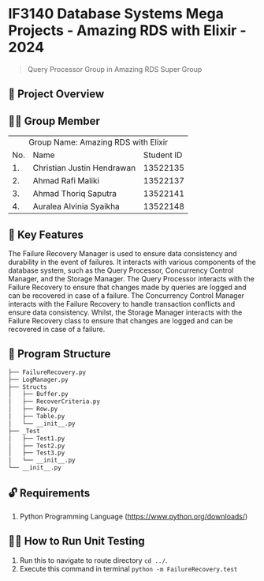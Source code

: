 # IF3140 Database Systems Mega Projects - Amazing RDS with Elixir - 2024
> Query Processor Group in Amazing RDS Super Group

## 🌠 Project Overview


## 💁‍♂️ Group Member
<table>
    <tr>
        <td colspan="3", align = "center"><center>Group Name: Amazing RDS with Elixir</center></td>
    </tr>
    <tr>
        <td>No.</td>
        <td>Name</td>
        <td>Student ID</td>
    </tr>
    <tr>
        <td>1.</td>
        <td>Christian Justin Hendrawan</td>
        <td>13522135</td>
    </tr>
    <tr>
        <td>2.</td>
        <td>Ahmad Rafi Maliki</td>
        <td>13522137</td>
    </tr>
    <tr>
        <td>3.</td>
        <td>Ahmad Thoriq Saputra</td>
        <td>13522141</td>
    </tr>
        <tr>
        <td>4.</td>
        <td>Auralea Alvinia Syaikha</td>
        <td>13522148</td>
    </tr>
</table>

## 🔑 Key Features
The Failure Recovery Manager is used to ensure data consistency and durability in the event of failures. It interacts with various components of the database system, such as the Query Processor, Concurrency Control Manager, and the Storage Manager. The Query Processor interacts with the Failure Recovery to ensure that changes made by queries are logged and can be recovered in case of a failure. The Concurrency Control Manager interacts with the Failure Recovery to handle transaction conflicts and ensure data consistency. Whilst, the Storage Manager interacts with the Failure Recovery class to ensure that changes are logged and can be recovered in case of a failure.

## 🗼 Program Structure
```bash
├── FailureRecovery.py
├── LogManager.py
├── Structs
│   ├── Buffer.py
│   ├── RecoverCriteria.py
│   ├── Row.py
│   ├── Table.py
│   └── __init__.py
├── _Test
│   ├── Test1.py
│   ├── Test2.py
│   ├── Test3.py
│   └── __init__.py
└── __init__.py
```

## 🔓 Requirements
1. Python Programming Language (https://www.python.org/downloads/)

## 🏃‍♂️ How to Run Unit Testing
1. Run this to navigate to route directory `cd ../`.
2. Execute this command in terminal `python -m FailureRecovery.test` 
